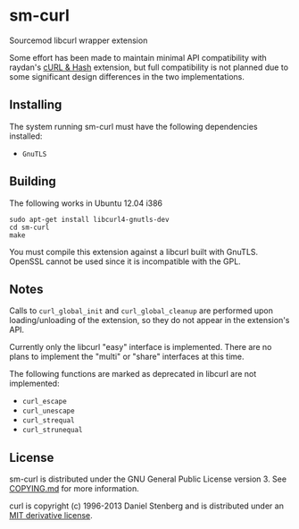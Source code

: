 sm-curl
=======
Sourcemod libcurl wrapper extension

Some effort has been made to maintain minimal API compatibility with raydan's [cURL & Hash](https://forums.alliedmods.net/showthread.php?t=152216) extension, but full compatibility is not planned due to some significant design differences in the two implementations.

Installing
----------
The system running sm-curl must have the following dependencies installed:
* `GnuTLS`

Building
--------
The following works in Ubuntu 12.04 i386
```
sudo apt-get install libcurl4-gnutls-dev
cd sm-curl
make
```

You must compile this extension against a libcurl built with GnuTLS.
OpenSSL cannot be used since it is incompatible with the GPL.

Notes
-----
Calls to `curl_global_init` and `curl_global_cleanup` are performed upon loading/unloading of the extension, so they do not appear in the extension's API.

Currently only the libcurl "easy" interface is implemented.
There are no plans to implement the "multi" or "share" interfaces at this time.

The following functions are marked as deprecated in libcurl are not implemented:
* `curl_escape`
* `curl_unescape`
* `curl_strequal`
* `curl_strunequal`

License
-------
sm-curl is distributed under the GNU General Public License version 3.
See [COPYING.md](https://github.com/pmrowla/sm-curl/blob/master/COPYING.md) for more information.

curl is copyright (c) 1996-2013 Daniel Stenberg and is distributed under an [MIT derivative license](http://curl.haxx.se/docs/copyright.html).
